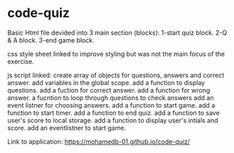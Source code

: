 # code-quiz
Basic  Html file devided into 3 main section (blocks):
 1-start quiz block.
 2-Q & A block.
 3-end game block.

 css style sheet linked to improve styling but was not the main focus of the exercise. 

 js script linked: 
    create array of objects for questions, answers and correct answer.
    add variables in the global scope. 
    add a function to display questions.
    add a fuction for correct answer.
    add a function for wrong answer.
    a fucntion to loop through questions to check answers
    add an event listner for choosing answers.
    add a function to start game.
    add a function to start timer.
    add a function to end quiz.
    add a function to save user's score to local storage.
    add a function to display user's intials and score.
    add an eventlistner to start game.

Link to application:
https://mohamedb-01.github.io/code-quiz/    
